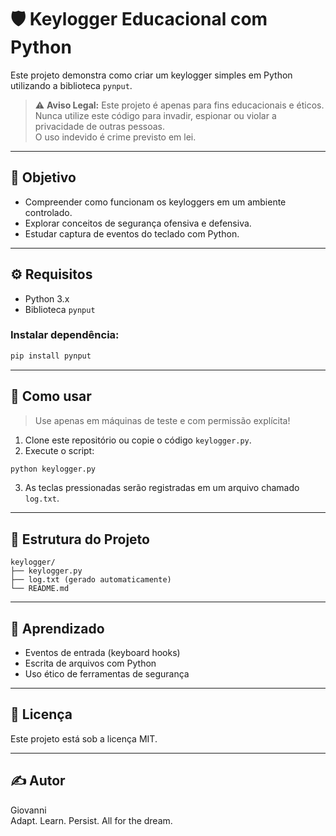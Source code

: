 # 🛡️ Keylogger Educacional com Python

Este projeto demonstra como criar um keylogger simples em Python utilizando a biblioteca `pynput`.

> ⚠️ **Aviso Legal:** Este projeto é apenas para fins educacionais e éticos.  
> Nunca utilize este código para invadir, espionar ou violar a privacidade de outras pessoas.  
> O uso indevido é crime previsto em lei.

---

## 🎯 Objetivo

- Compreender como funcionam os keyloggers em um ambiente controlado.
- Explorar conceitos de segurança ofensiva e defensiva.
- Estudar captura de eventos do teclado com Python.

---

## ⚙️ Requisitos

- Python 3.x
- Biblioteca `pynput`

### Instalar dependência:

```bash
pip install pynput
```

---

## 🚀 Como usar

> Use apenas em máquinas de teste e com permissão explícita!

1. Clone este repositório ou copie o código `keylogger.py`.
2. Execute o script:

```bash
python keylogger.py
```

3. As teclas pressionadas serão registradas em um arquivo chamado `log.txt`.

---

## 📁 Estrutura do Projeto

```
keylogger/
├── keylogger.py
├── log.txt (gerado automaticamente)
└── README.md
```

---

## 🧠 Aprendizado

- Eventos de entrada (keyboard hooks)
- Escrita de arquivos com Python
- Uso ético de ferramentas de segurança

---

## 📄 Licença

Este projeto está sob a licença MIT.

---

## ✍️ Autor

Giovanni  
Adapt. Learn. Persist. All for the dream.
